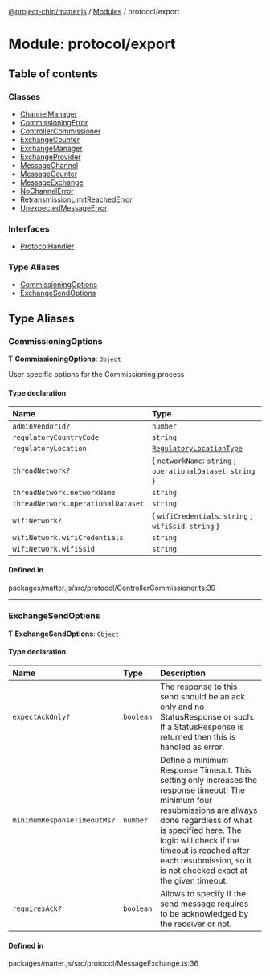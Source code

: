 [@project-chip/matter.js](../README.md) / [Modules](../modules.md) / protocol/export

# Module: protocol/export

## Table of contents

### Classes

- [ChannelManager](../classes/protocol_export.ChannelManager.md)
- [CommissioningError](../classes/protocol_export.CommissioningError.md)
- [ControllerCommissioner](../classes/protocol_export.ControllerCommissioner.md)
- [ExchangeCounter](../classes/protocol_export.ExchangeCounter.md)
- [ExchangeManager](../classes/protocol_export.ExchangeManager.md)
- [ExchangeProvider](../classes/protocol_export.ExchangeProvider.md)
- [MessageChannel](../classes/protocol_export.MessageChannel.md)
- [MessageCounter](../classes/protocol_export.MessageCounter.md)
- [MessageExchange](../classes/protocol_export.MessageExchange.md)
- [NoChannelError](../classes/protocol_export.NoChannelError.md)
- [RetransmissionLimitReachedError](../classes/protocol_export.RetransmissionLimitReachedError.md)
- [UnexpectedMessageError](../classes/protocol_export.UnexpectedMessageError.md)

### Interfaces

- [ProtocolHandler](../interfaces/protocol_export.ProtocolHandler.md)

### Type Aliases

- [CommissioningOptions](protocol_export.md#commissioningoptions)
- [ExchangeSendOptions](protocol_export.md#exchangesendoptions)

## Type Aliases

### CommissioningOptions

Ƭ **CommissioningOptions**: `Object`

User specific options for the Commissioning process

#### Type declaration

| Name | Type |
| :------ | :------ |
| `adminVendorId?` | `number` |
| `regulatoryCountryCode` | `string` |
| `regulatoryLocation` | [`RegulatoryLocationType`](../enums/cluster_export.GeneralCommissioning.RegulatoryLocationType.md) |
| `threadNetwork?` | { `networkName`: `string` ; `operationalDataset`: `string`  } |
| `threadNetwork.networkName` | `string` |
| `threadNetwork.operationalDataset` | `string` |
| `wifiNetwork?` | { `wifiCredentials`: `string` ; `wifiSsid`: `string`  } |
| `wifiNetwork.wifiCredentials` | `string` |
| `wifiNetwork.wifiSsid` | `string` |

#### Defined in

packages/matter.js/src/protocol/ControllerCommissioner.ts:39

___

### ExchangeSendOptions

Ƭ **ExchangeSendOptions**: `Object`

#### Type declaration

| Name | Type | Description |
| :------ | :------ | :------ |
| `expectAckOnly?` | `boolean` | The response to this send should be an ack only and no StatusResponse or such. If a StatusResponse is returned then this is handled as error. |
| `minimumResponseTimeoutMs?` | `number` | Define a minimum Response Timeout. This setting only increases the response timeout! The minimum four resubmissions are always done regardless of what is specified here. The logic will check if the timeout is reached after each resubmission, so it is not checked exact at the given timeout. |
| `requiresAck?` | `boolean` | Allows to specify if the send message requires to be acknowledged by the receiver or not. |

#### Defined in

packages/matter.js/src/protocol/MessageExchange.ts:36
